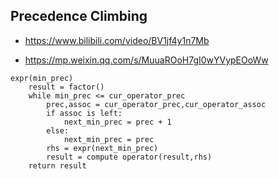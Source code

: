## Precedence Climbing

* https://www.bilibili.com/video/BV1jf4y1n7Mb

* https://mp.weixin.qq.com/s/MuuaROoH7gI0wYVypEOoWw

```
expr(min_prec)
	result = factor()
	while min_prec <= cur_operator_prec
		prec,assoc = cur_operator_prec,cur_operator_assoc
		if assoc is left:
			next_min_prec = prec + 1
		else:
			next_min_prec = prec
		rhs = expr(next_min_prec)
		result = compute operator(result,rhs)
	return result
```
